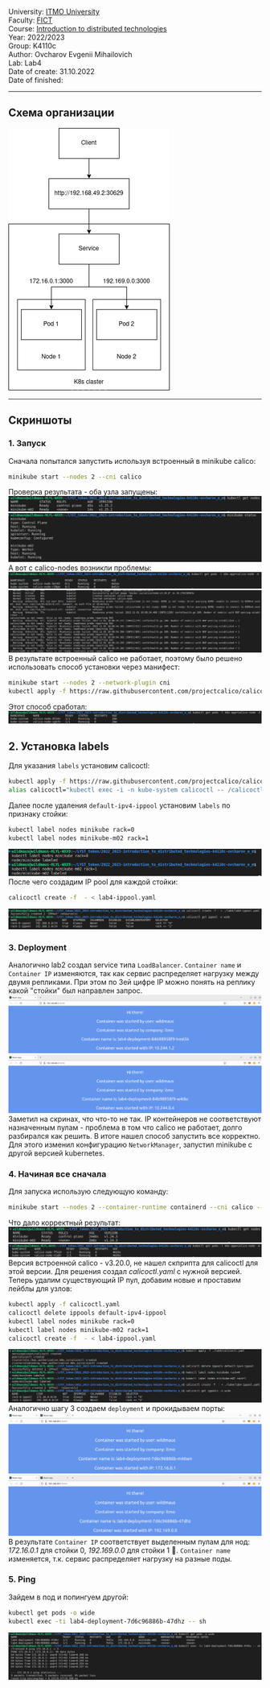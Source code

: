 University: [ITMO University](https://itmo.ru/ru/)    
Faculty: [FICT](https://fict.itmo.ru)    
Course: [Introduction to distributed technologies](https://github.com/itmo-ict-faculty/introduction-to-distributed-technologies)    
Year: 2022/2023    
Group: K4110c    
Author: Ovcharov Evgenii Mihailovich    
Lab: Lab4    
Date of create: 31.10.2022    
Date of finished: 
___
## Схема организации
![scheme](./images/scheme.png)    
___
## Скриншоты
### 1. Запуск
Сначала попытался запустить используя встроенный в minikube calico:    
```bash
minikube start --nodes 2 --cni calico
```
Проверка результата - оба узла запущены:    
![nodes](./images/nodes.png)    
![status](./images/status.png)    
А вот с calico-nodes возникли проблемы:    
![calico_pods](./images/calico_pods.png)
![calico_err](./images/calico_err.png)    
В результате встроенный calico не работает, поэтому было решено использовать способ установки через манифест:
```bash
minikube start --nodes 2 --network-plugin cni
kubectl apply -f https://raw.githubusercontent.com/projectcalico/calico/v3.24.3/manifests/calico.yaml
```
Этот способ сработал:    
![calico_ok](./images/calico_ok.png)    
## 2. Установка labels
Для указания `labels` установим calicoctl:
```bash
kubectl apply -f https://raw.githubusercontent.com/projectcalico/calico/v3.24.3/manifests/calicoctl.yaml
alias calicoctl="kubectl exec -i -n kube-system calicoctl -- /calicoctl"
```
Далее после удаления `default-ipv4-ippool` установим `labels` по признаку стойки:  
```bash
kubectl label nodes minikube rack=0
kubectl label nodes minikube-m02 rack=1
```
![labels](./images/labels.png)    
После чего создадим IP pool для каждой стойки:    
```bash
calicoctl create -f  - < lab4-ippool.yaml
```
![ippools](./images/ippools.png)    
### 3. Deployment
Аналогично lab2 создал service типа `LoadBalancer`. `Container name` и `Container IP` изменяются, так как сервис распределяет нагрузку между двумя репликами. При этом по 3ей цифре IP можно понять на реплику какой "стойки" был направлен запрос.    
![res1](./images/res1.png)    
![res2](./images/res2.png)    
Заметил на скринах, что что-то не так. IP контейнеров не соответствуют назначенным пулам - проблема в том что calico не работает, долго разбирался как решить. В итоге нашел способ запустить все корректно. Для этого изменил конфигурацию `NetworkManager`, запустил minikube c другой версией kubernetes.
### 4. Начиная все сначала
Для запуска использую следующую команду:
```bash
minikube start --nodes 2 --container-runtime containerd --cni calico --kubernetes-version=v1.24.3
```
Что дало корректный результат:    
![nodes_2](./images/nodes_2.png)    
![calico_ok_2](./images/calico_ok_2.png)    
Версия встроенной calico - v3.20.0, не нашел скприпта для calicoctl для этой версии. Для решения создал _calicoctl.yaml_ с нужной версией.    
Теперь удалим существующий IP пул, добавим новые и проставим лейблы для узлов:    
```bash
kubectl apply -f calicoctl.yaml
calicoctl delete ippools default-ipv4-ippool
kubectl label nodes minikube rack=0
kubectl label nodes minikube-m02 rack=1
calicoctl create -f  - < lab4-ippool.yaml
```
![ippools_2](./images/ippools_2.png)    
Аналогично шагу 3 создаем `deployment` и прокидываем порты:
![res3](./images/res3.png)    
![res4](./images/res4.png)    
В результате `Container IP` соответствует выделенным пулам для нод: *172.16.0.1* для стойки 0, *192.169.0.0* для стойки 1 :pinched_fingers:. `Container name` изменяется, т.к. сервис распределяет нагрузку на разные поды.    
### 5. Ping
Зайдем в под и попингуем другой:
```bash
kubectl get pods -o wide
kubectl exec -ti lab4-deployment-7d6c96886b-47dhz -- sh
```
![ping](./images/ping.png)    